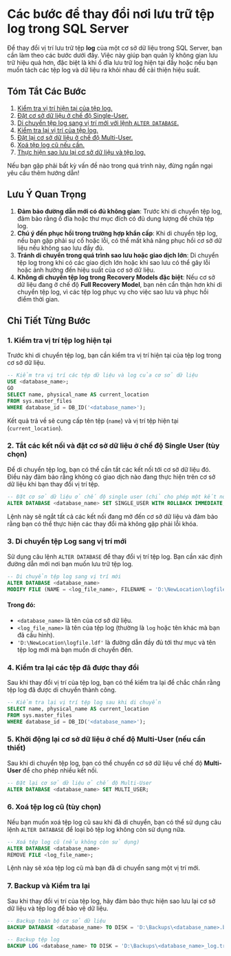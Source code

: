 # Các bước để thay đổi nơi lưu trữ tệp log trong SQL Server

Để thay đổi vị trí lưu trữ tệp **log** của một cơ sở dữ liệu trong SQL Server, bạn cần làm theo các bước dưới đây. Việc này giúp bạn quản lý không gian lưu trữ hiệu quả hơn, đặc biệt là khi ổ đĩa lưu trữ log hiện tại đầy hoặc nếu bạn muốn tách các tệp log và dữ liệu ra khỏi nhau để cải thiện hiệu suất.

## Tóm Tắt Các Bước

1. [Kiểm tra vị trí hiện tại của tệp log.](cac-buoc-de-thay-doi-noi-luu-tru-tep-log-trong-sql-server.md#id-1.-kiem-tra-vi-tri-tep-log-hien-tai)
2. [Đặt cơ sở dữ liệu ở chế độ Single-User.](cac-buoc-de-thay-doi-noi-luu-tru-tep-log-trong-sql-server.md#id-2.-tat-cac-ket-noi-va-dat-co-so-du-lieu-o-che-do-single-user-tuy-chon)
3. [Di chuyển tệp log sang vị trí mới với lệnh `ALTER DATABASE`.](cac-buoc-de-thay-doi-noi-luu-tru-tep-log-trong-sql-server.md#id-3.-di-chuyen-tep-log-sang-vi-tri-moi)
4. [Kiểm tra lại vị trí của tệp log.](cac-buoc-de-thay-doi-noi-luu-tru-tep-log-trong-sql-server.md#id-4.-kiem-tra-lai-cac-tep-da-duoc-thay-doi)
5. [Đặt lại cơ sở dữ liệu ở chế độ Multi-User.](cac-buoc-de-thay-doi-noi-luu-tru-tep-log-trong-sql-server.md#id-5.-khoi-dong-lai-co-so-du-lieu-o-che-do-multi-user-neu-can-thiet)
6. [Xoá tệp log cũ nếu cần.](cac-buoc-de-thay-doi-noi-luu-tru-tep-log-trong-sql-server.md#id-6.-xoa-tep-log-cu-tuy-chon)
7. [Thực hiện sao lưu lại cơ sở dữ liệu và tệp log.](cac-buoc-de-thay-doi-noi-luu-tru-tep-log-trong-sql-server.md#id-7.-backup-va-kiem-tra-lai)

Nếu bạn gặp phải bất kỳ vấn đề nào trong quá trình này, đừng ngần ngại yêu cầu thêm hướng dẫn!

## Lưu Ý Quan Trọng

1. **Đảm bảo đường dẫn mới có đủ không gian**: Trước khi di chuyển tệp log, đảm bảo rằng ổ đĩa hoặc thư mục đích có đủ dung lượng để chứa tệp log.
2. **Chú ý đến phục hồi trong trường hợp khẩn cấp**: Khi di chuyển tệp log, nếu bạn gặp phải sự cố hoặc lỗi, có thể mất khả năng phục hồi cơ sở dữ liệu nếu không sao lưu đầy đủ.
3. **Tránh di chuyển trong quá trình sao lưu hoặc giao dịch lớn**: Di chuyển tệp log trong khi có các giao dịch lớn hoặc khi sao lưu có thể gây lỗi hoặc ảnh hưởng đến hiệu suất của cơ sở dữ liệu.
4. **Không di chuyển tệp log trong Recovery Models đặc biệt**: Nếu cơ sở dữ liệu đang ở chế độ **Full Recovery Model**, bạn nên cẩn thận hơn khi di chuyển tệp log, vì các tệp log phục vụ cho việc sao lưu và phục hồi điểm thời gian.

## **Chi Tiết Từng Bước**

### **1. Kiểm tra vị trí tệp log hiện tại**

Trước khi di chuyển tệp log, bạn cần kiểm tra vị trí hiện tại của tệp log trong cơ sở dữ liệu.

```sql
-- Kiểm tra vị trí các tệp dữ liệu và log của cơ sở dữ liệu
USE <database_name>;
GO
SELECT name, physical_name AS current_location
FROM sys.master_files
WHERE database_id = DB_ID('<database_name>');
```

Kết quả trả về sẽ cung cấp tên tệp (`name`) và vị trí tệp hiện tại (`current_location`).

### **2. Tắt các kết nối và đặt cơ sở dữ liệu ở chế độ Single User (tùy chọn)**

Để di chuyển tệp log, bạn có thể cần tắt các kết nối tới cơ sở dữ liệu đó. Điều này đảm bảo rằng không có giao dịch nào đang thực hiện trên cơ sở dữ liệu khi bạn thay đổi vị trí tệp.

```sql
-- Đặt cơ sở dữ liệu ở chế độ single user (chỉ cho phép một kết nối duy nhất)
ALTER DATABASE <database_name> SET SINGLE_USER WITH ROLLBACK IMMEDIATE;
```

Lệnh này sẽ ngắt tất cả các kết nối đang mở đến cơ sở dữ liệu và đảm bảo rằng bạn có thể thực hiện các thay đổi mà không gặp phải lỗi khóa.

### **3. Di chuyển tệp Log sang vị trí mới**

Sử dụng câu lệnh `ALTER DATABASE` để thay đổi vị trí tệp log. Bạn cần xác định đường dẫn mới nơi bạn muốn lưu trữ tệp log.

```sql
-- Di chuyển tệp log sang vị trí mới
ALTER DATABASE <database_name>
MODIFY FILE (NAME = <log_file_name>, FILENAME = 'D:\NewLocation\logfile.ldf');
```

#### Trong đó:

* `<database_name>` là tên của cơ sở dữ liệu.
* `<log_file_name>` là tên của tệp log (thường là `log` hoặc tên khác mà bạn đã cấu hình).
* `'D:\NewLocation\logfile.ldf'` là đường dẫn đầy đủ tới thư mục và tên tệp log mới mà bạn muốn di chuyển đến.

### **4. Kiểm tra lại các tệp đã được thay đổi**

Sau khi thay đổi vị trí của tệp log, bạn có thể kiểm tra lại để chắc chắn rằng tệp log đã được di chuyển thành công.

```sql
-- Kiểm tra lại vị trí tệp log sau khi di chuyển
SELECT name, physical_name AS current_location
FROM sys.master_files
WHERE database_id = DB_ID('<database_name>');
```

### **5. Khởi động lại cơ sở dữ liệu ở chế độ Multi-User (nếu cần thiết)**

Sau khi di chuyển tệp log, bạn có thể chuyển cơ sở dữ liệu về chế độ **Multi-User** để cho phép nhiều kết nối.

```sql
-- Đặt lại cơ sở dữ liệu ở chế độ Multi-User
ALTER DATABASE <database_name> SET MULTI_USER;
```

### **6. Xoá tệp log cũ (tùy chọn)**

Nếu bạn muốn xoá tệp log cũ sau khi đã di chuyển, bạn có thể sử dụng câu lệnh `ALTER DATABASE` để loại bỏ tệp log không còn sử dụng nữa.

```sql
-- Xoá tệp log cũ (nếu không còn sử dụng)
ALTER DATABASE <database_name>
REMOVE FILE <log_file_name>;
```

Lệnh này sẽ xóa tệp log cũ mà bạn đã di chuyển sang một vị trí mới.

### 7. **Backup và Kiểm tra lại**

Sau khi thay đổi vị trí của tệp log, hãy đảm bảo thực hiện sao lưu lại cơ sở dữ liệu và tệp log để bảo vệ dữ liệu.

```sql
-- Backup toàn bộ cơ sở dữ liệu
BACKUP DATABASE <database_name> TO DISK = 'D:\Backups\<database_name>.bak';

-- Backup tệp log
BACKUP LOG <database_name> TO DISK = 'D:\Backups\<database_name>_log.trn';
```

